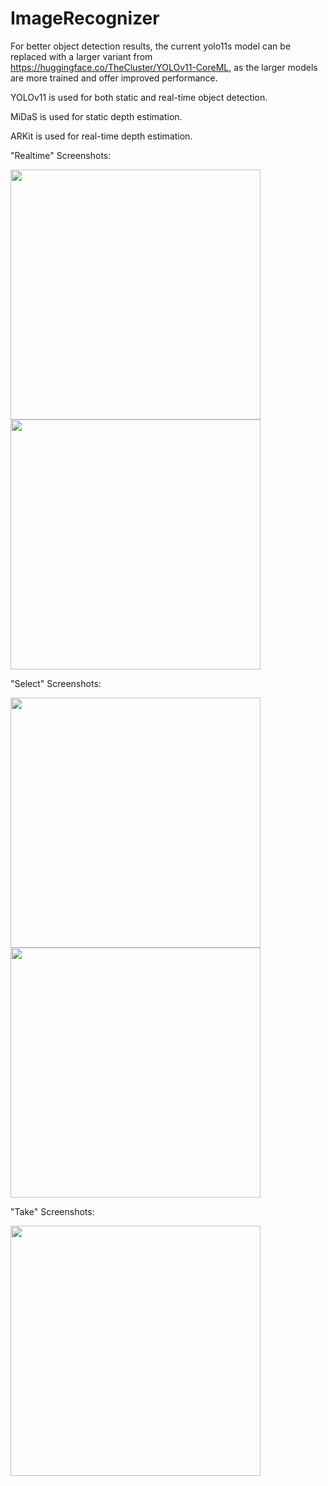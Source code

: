 # ImageRecognizer

For better object detection results, the current yolo11s model can be replaced with a larger variant from https://huggingface.co/TheCluster/YOLOv11-CoreML, as the larger models are more trained and offer improved performance.


YOLOv11 is used for both static and real-time object detection.

MiDaS is used for static depth estimation.

ARKit is used for real-time depth estimation.

"Realtime" Screenshots:

<img src="https://github.com/user-attachments/assets/8b366688-54c0-4dae-88fe-c92ae7465ce8" width="400"/>
<img src="https://github.com/user-attachments/assets/bf6133bd-91d2-4fe5-90d3-7c393a64efd2" width="400"/>

"Select" Screenshots:

<img src="https://github.com/user-attachments/assets/b398a995-5801-4e64-a8cc-17eda9d8547d" width="400"/>
<img src="https://github.com/user-attachments/assets/a3433d4b-1f40-411b-9fbe-d4c3b84e03c2" width="400"/>

"Take" Screenshots:

<img src="https://github.com/user-attachments/assets/50bad58d-f4ff-447c-9384-16bdd04a9669" width="400"/>
